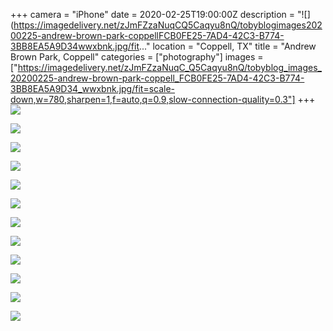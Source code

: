 +++
camera = "iPhone"
date = 2020-02-25T19:00:00Z
description = "![](https://imagedelivery.net/zJmFZzaNuqCQ5Caqyu8nQ/tobyblogimages20200225-andrew-brown-park-coppellFCB0FE25-7AD4-42C3-B774-3BB8EA5A9D34wwxbnk.jpg/fit..."
location = "Coppell, TX"
title = "Andrew Brown Park, Coppell"
categories = ["photography"]
images = ["https://imagedelivery.net/zJmFZzaNuqC_Q5Caqyu8nQ/tobyblog_images_20200225-andrew-brown-park-coppell_FCB0FE25-7AD4-42C3-B774-3BB8EA5A9D34_wwxbnk.jpg/fit=scale-down,w=780,sharpen=1,f=auto,q=0.9,slow-connection-quality=0.3"]
+++
![](https://imagedelivery.net/zJmFZzaNuqC_Q5Caqyu8nQ/tobyblog_images_20200225-andrew-brown-park-coppell_FCB0FE25-7AD4-42C3-B774-3BB8EA5A9D34_wwxbnk.jpg/fit=scale-down,w=780,sharpen=1,f=auto,q=0.9,slow-connection-quality=0.3)
<!--more-->

![](https://imagedelivery.net/zJmFZzaNuqC_Q5Caqyu8nQ/tobyblog_images_remote_cloudinary_64e9c43c_29DBA9FD-52E4-4526-81C6-E40BC6BA056B_xadqt1.jpg/fit=scale-down,w=780,sharpen=1,f=auto,q=0.9,slow-connection-quality=0.3)

![](https://imagedelivery.net/zJmFZzaNuqC_Q5Caqyu8nQ/tobyblog_images_remote_cloudinary_58a0755a_DD921D74-613D-498A-9A0E-AACC3DCF9F5F_q8r3at.jpg/fit=scale-down,w=780,sharpen=1,f=auto,q=0.9,slow-connection-quality=0.3)

![](https://imagedelivery.net/zJmFZzaNuqC_Q5Caqyu8nQ/tobyblog_images_remote_cloudinary_0f8633cd_2D24EDC5-1C3C-45C1-9ACB-05B54CE185BC_dfkj6n.jpg/fit=scale-down,w=780,sharpen=1,f=auto,q=0.9,slow-connection-quality=0.3)

![](https://imagedelivery.net/zJmFZzaNuqC_Q5Caqyu8nQ/tobyblog_images_remote_cloudinary_1eb5f41d_34EE4450-EAEB-4C3A-AC27-1E0FECEB236D_e1kerz.jpg/fit=scale-down,w=780,sharpen=1,f=auto,q=0.9,slow-connection-quality=0.3)

![](https://imagedelivery.net/zJmFZzaNuqC_Q5Caqyu8nQ/tobyblog_images_remote_cloudinary_1875b9f0_B94F3EA8-D38A-4865-BC88-524138035F3B_cy1nix.jpg/fit=scale-down,w=780,sharpen=1,f=auto,q=0.9,slow-connection-quality=0.3)

![](https://imagedelivery.net/zJmFZzaNuqC_Q5Caqyu8nQ/tobyblog_images_remote_cloudinary_56dcf797_3C2AA680-5092-4945-8E6F-FC9AAA66D9C4_vorsv8.jpg/fit=scale-down,w=780,sharpen=1,f=auto,q=0.9,slow-connection-quality=0.3)

![](https://imagedelivery.net/zJmFZzaNuqC_Q5Caqyu8nQ/tobyblog_images_remote_cloudinary_44e7bfcf_039C86DA-8FC5-4C08-B0CE-25BF7650CA15_eqitdq.jpg/fit=scale-down,w=780,sharpen=1,f=auto,q=0.9,slow-connection-quality=0.3)

![](https://imagedelivery.net/zJmFZzaNuqC_Q5Caqyu8nQ/tobyblog_images_remote_cloudinary_fbbd7328_CD2BE27B-4AA5-454A-9608-3F6C2E0040C3_ps0p0k.jpg/fit=scale-down,w=780,sharpen=1,f=auto,q=0.9,slow-connection-quality=0.3)

![](https://imagedelivery.net/zJmFZzaNuqC_Q5Caqyu8nQ/tobyblog_images_remote_cloudinary_b4a761d4_378299D6-C702-4B12-9475-7434E0566F00_n0fppt.jpg/fit=scale-down,w=780,sharpen=1,f=auto,q=0.9,slow-connection-quality=0.3)

![](https://imagedelivery.net/zJmFZzaNuqC_Q5Caqyu8nQ/tobyblog_images_remote_cloudinary_eee296b2_D8174846-DC06-4608-80B4-BFFC99A60084_cqur5n.jpg/fit=scale-down,w=780,sharpen=1,f=auto,q=0.9,slow-connection-quality=0.3)

![](https://imagedelivery.net/zJmFZzaNuqC_Q5Caqyu8nQ/tobyblog_images_remote_cloudinary_a909d3f5_5DE43A9C-4B1A-4284-8D96-45C834C1C032_j1zue8.jpg/fit=scale-down,w=780,sharpen=1,f=auto,q=0.9,slow-connection-quality=0.3)
